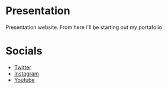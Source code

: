 # Presentation
Presentation website. From here i'll be starting out my portafolio

# Socials
- [Twitter](https://twitter.com/ipy849)
- [Instagram](https://www.instagram.com/aleortega849/)
- [Youtube](https://www.youtube.com/channel/UCQRzwC3estenkG4JEv8nb5w/videos)
